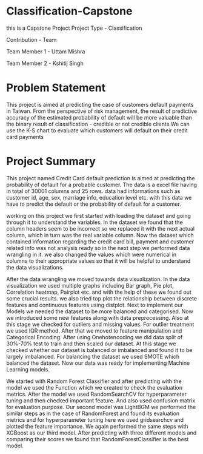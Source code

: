 # Classification-Capstone
this is a Capstone Project 
Project Type - Classification

Contribution - Team

Team Member 1 - Uttam Mishra

Team Member 2 - Kshitij Singh

# Problem Statement

This project is aimed at predicting the case of customers default payments in Taiwan. From the perspective of risk management, the result of predictive accuracy of the estimated probability of default will be more valuable than the binary result of classification - credible or not credible clients.We can use the K-S chart to evaluate which customers will default on their credit card payments

# Project Summary
This project named Credit Card default prediction is aimed at predicting the probability of default for a probable customer. The data is a excel file having in total of 30001 columns and 25 rows. data had informations such as customer id, age, sex, marriage info, education level etc. with this data we have to predict the default or the probability of default for a customer.

working on this project we first started with loading the dataset and going through it to understand the variables. In the dataset we found that the column headers seem to be incorrect so we replaced it with the next actual column, which in turn was the real variable column. Now the dataset which contained information regarding the credit card bill, payment and customer related info was not analysis ready so in the next step we performed data wrangling in it. we also changed the values which were numerical in columns to their appropriate values so that it will be helpful to understand the data visualizations.

After the data wrangling we moved towards data visualization. In the data visualization we used multiple graphs including Bar graph, Pie plot, Correlation heatmap, Pairplot etc. and with the help of these we found out some crucial results. we also tried top plot the relationship between discrete features and continuous features using distplot. Next to implement our Models we needed the dataset to be more balanced and categorised. Now we introduced some new features along with data preprocessing. Also at this stage we checked for outliers and missing values. For outlier treatment we used IQR method. After that we moved to feature manipulation and Categorical Encoding. After using Onehotencoding we did data split of 30%-70% test to train and then scaled our dataset. At this stage we checked whether our dataset is balanced or imbalanced and found it to be largely imbalanced. For balancing the dataset we used SMOTE which balanced the dataset. Now our data was ready for implementing Machine Learning models.

We started with Random Forest Classifier and after predicting with the model we used the Function which we created to check the evaluation metrics. After the model we used RandomSearchCV for hyperparameter tuning and then checked important feature. And also used confusion matrix for evaluation purpose. Our second model was LightBGM we performed the similar steps as in the case of RandomForest and found its evaluation metrics and for hyperparameter tuning here we used gridsearchcv and plotted the feature importance. We again performed the same steps with XGBoost as our third model. After predicting with three different models and comparing their scores we found that RandomForestClassifier is the best model.
